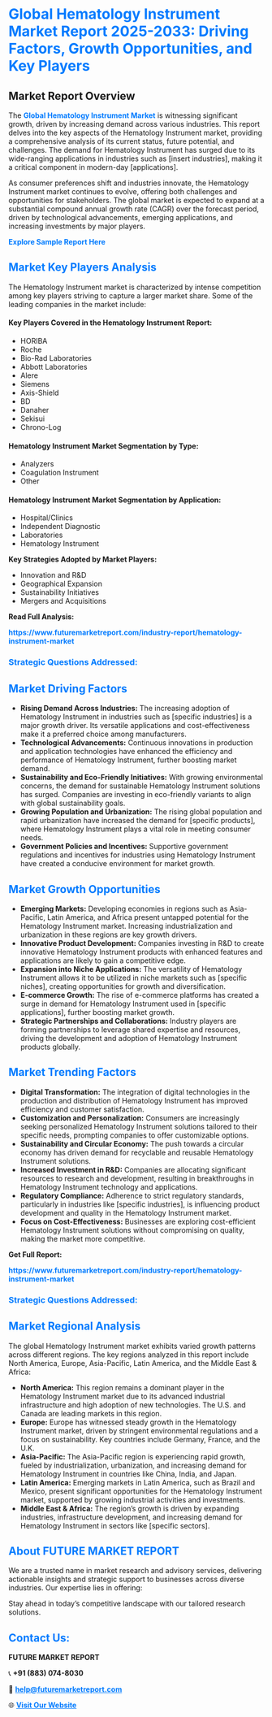 <h1 style="color: #007BFF;">Global Hematology Instrument Market Report 2025-2033: Driving Factors, Growth Opportunities, and Key Players</h1>

<section id="overview">
<h2>Market Report Overview</h2>
<p>The <a href="https://www.futuremarketreport.com/industry-report/hematology-instrument-market" style="color: #007BFF; text-decoration: none;"><strong>Global Hematology Instrument Market</strong></a> is witnessing significant growth, driven by increasing demand across various industries. This report delves into the key aspects of the Hematology Instrument market, providing a comprehensive analysis of its current status, future potential, and challenges. The demand for Hematology Instrument has surged due to its wide-ranging applications in industries such as [insert industries], making it a critical component in modern-day [applications].</p>
<p>As consumer preferences shift and industries innovate, the Hematology Instrument market continues to evolve, offering both challenges and opportunities for stakeholders. The global market is expected to expand at a substantial compound annual growth rate (CAGR) over the forecast period, driven by technological advancements, emerging applications, and increasing investments by major players.</p>
</section>

<section id="overview">
<p><a href="https://www.futuremarketreport.com/request-sample/reportId=120014" style="color: #007BFF; text-decoration: none;"><strong>Explore Sample Report Here</strong></a></p>
</section>

<section id="key-players">
<h2 style="color: #007BFF;">Market Key Players Analysis</h2>
<p>The Hematology Instrument market is characterized by intense competition among key players striving to capture a larger market share. Some of the leading companies in the market include:</p>
<h4>Key Players Covered in the Hematology Instrument Report:</h4>
<ul><li>HORIBA</li><li>Roche</li><li>Bio-Rad Laboratories</li><li>Abbott Laboratories</li><li>Alere</li><li>Siemens</li><li>Axis-Shield</li><li>BD</li><li>Danaher</li><li>Sekisui</li><li>Chrono-Log</li></ul>
<h4>Hematology Instrument Market Segmentation by Type:</h4>
<ul><li>Analyzers</li><li>Coagulation Instrument</li><li>Other</li></ul>

<h4>Hematology Instrument Market Segmentation by Application:</h4>
<ul><li>Hospital/Clinics</li><li>Independent Diagnostic</li><li>Laboratories</li><li>Hematology Instrument</li></ul>
<p><strong>Key Strategies Adopted by Market Players:</strong></p>
<ul>
<li>Innovation and R&D</li>
<li>Geographical Expansion</li>
<li>Sustainability Initiatives</li>
<li>Mergers and Acquisitions</li>
</ul>
</section>

<section>
<p><strong>Read Full Analysis: </strong></p><a href="https://www.futuremarketreport.com/industry-report/hematology-instrument-market" style="color: #007BFF; text-decoration: none;"><strong>https://www.futuremarketreport.com/industry-report/hematology-instrument-market</strong></a>
<h3 style="color: #007BFF;">Strategic Questions Addressed:</h3>
</section>

<section id="driving-factors">
<h2 style="color: #007BFF;">Market Driving Factors</h2>
<ul>
<li><strong>Rising Demand Across Industries:</strong> The increasing adoption of Hematology Instrument in industries such as [specific industries] is a major growth driver. Its versatile applications and cost-effectiveness make it a preferred choice among manufacturers.</li>
<li><strong>Technological Advancements:</strong> Continuous innovations in production and application technologies have enhanced the efficiency and performance of Hematology Instrument, further boosting market demand.</li>
<li><strong>Sustainability and Eco-Friendly Initiatives:</strong> With growing environmental concerns, the demand for sustainable Hematology Instrument solutions has surged. Companies are investing in eco-friendly variants to align with global sustainability goals.</li>
<li><strong>Growing Population and Urbanization:</strong> The rising global population and rapid urbanization have increased the demand for [specific products], where Hematology Instrument plays a vital role in meeting consumer needs.</li>
<li><strong>Government Policies and Incentives:</strong> Supportive government regulations and incentives for industries using Hematology Instrument have created a conducive environment for market growth.</li>
</ul>
</section>

<section id="growth-opportunities">
<h2 style="color: #007BFF;">Market Growth Opportunities</h2>
<ul>
<li><strong>Emerging Markets:</strong> Developing economies in regions such as Asia-Pacific, Latin America, and Africa present untapped potential for the Hematology Instrument market. Increasing industrialization and urbanization in these regions are key growth drivers.</li>
<li><strong>Innovative Product Development:</strong> Companies investing in R&D to create innovative Hematology Instrument products with enhanced features and applications are likely to gain a competitive edge.</li>
<li><strong>Expansion into Niche Applications:</strong> The versatility of Hematology Instrument allows it to be utilized in niche markets such as [specific niches], creating opportunities for growth and diversification.</li>
<li><strong>E-commerce Growth:</strong> The rise of e-commerce platforms has created a surge in demand for Hematology Instrument used in [specific applications], further boosting market growth.</li>
<li><strong>Strategic Partnerships and Collaborations:</strong> Industry players are forming partnerships to leverage shared expertise and resources, driving the development and adoption of Hematology Instrument products globally.</li>
</ul>
</section>

<section id="trending-factors">
<h2 style="color: #007BFF;">Market Trending Factors</h2>
<ul>
<li><strong>Digital Transformation:</strong> The integration of digital technologies in the production and distribution of Hematology Instrument has improved efficiency and customer satisfaction.</li>
<li><strong>Customization and Personalization:</strong> Consumers are increasingly seeking personalized Hematology Instrument solutions tailored to their specific needs, prompting companies to offer customizable options.</li>
<li><strong>Sustainability and Circular Economy:</strong> The push towards a circular economy has driven demand for recyclable and reusable Hematology Instrument solutions.</li>
<li><strong>Increased Investment in R&D:</strong> Companies are allocating significant resources to research and development, resulting in breakthroughs in Hematology Instrument technology and applications.</li>
<li><strong>Regulatory Compliance:</strong> Adherence to strict regulatory standards, particularly in industries like [specific industries], is influencing product development and quality in the Hematology Instrument market.</li>
<li><strong>Focus on Cost-Effectiveness:</strong> Businesses are exploring cost-efficient Hematology Instrument solutions without compromising on quality, making the market more competitive.</li>
</ul>
</section>

<section>
<p><strong>Get Full Report: </strong></p><a href="https://www.futuremarketreport.com/industry-report/hematology-instrument-market" style="color: #007BFF; text-decoration: none;"><strong>https://www.futuremarketreport.com/industry-report/hematology-instrument-market</strong></a>
<h3 style="color: #007BFF;">Strategic Questions Addressed:</h3>
</section>


<section id="regional-analysis">
<h2 style="color: #007BFF;">Market Regional Analysis</h2>
<p>The global Hematology Instrument market exhibits varied growth patterns across different regions. The key regions analyzed in this report include North America, Europe, Asia-Pacific, Latin America, and the Middle East & Africa:</p>
<ul>
<li><strong>North America:</strong> This region remains a dominant player in the Hematology Instrument market due to its advanced industrial infrastructure and high adoption of new technologies. The U.S. and Canada are leading markets in this region.</li>
<li><strong>Europe:</strong> Europe has witnessed steady growth in the Hematology Instrument market, driven by stringent environmental regulations and a focus on sustainability. Key countries include Germany, France, and the U.K.</li>
<li><strong>Asia-Pacific:</strong> The Asia-Pacific region is experiencing rapid growth, fueled by industrialization, urbanization, and increasing demand for Hematology Instrument in countries like China, India, and Japan.</li>
<li><strong>Latin America:</strong> Emerging markets in Latin America, such as Brazil and Mexico, present significant opportunities for the Hematology Instrument market, supported by growing industrial activities and investments.</li>
<li><strong>Middle East & Africa:</strong> The region’s growth is driven by expanding industries, infrastructure development, and increasing demand for Hematology Instrument in sectors like [specific sectors].</li>
</ul>
</section>

<footer>
<h2 style="color: #007BFF;">About FUTURE MARKET REPORT</h2>
<p>We are a trusted name in market research and advisory services, delivering actionable insights and strategic support to businesses across diverse industries. Our expertise lies in offering:</p>

<p>Stay ahead in today’s competitive landscape with our tailored research solutions.</p>

<h2 style="color: #007BFF;">Contact Us:</h2>
<p><strong>FUTURE MARKET REPORT</strong></p>
<p>📞 <strong>+91 (883) 074-8030</strong></p>
<p>📧 <strong><a href="mailto:help@futuremarketreport.com" style="color: #007BFF;">help@futuremarketreport.com</a></strong></p>
<p>🌐 <strong><a href="https://www.futuremarketreport.com/" style="color: #007BFF;">Visit Our Website</a></strong></p>
</footer>